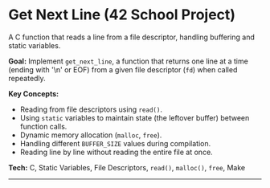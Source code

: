# Get Next Line (42 School Project)

A C function that reads a line from a file descriptor, handling buffering and static variables.

**Goal:** Implement `get_next_line`, a function that returns one line at a time (ending with '\n' or EOF) from a given file descriptor (`fd`) when called repeatedly.

**Key Concepts:**
*   Reading from file descriptors using `read()`.
*   Using `static` variables to maintain state (the leftover buffer) between function calls.
*   Dynamic memory allocation (`malloc`, `free`).
*   Handling different `BUFFER_SIZE` values during compilation.
*   Reading line by line without reading the entire file at once.
  
**Tech:** C, Static Variables, File Descriptors, `read()`, `malloc()`, `free`, Make

---
